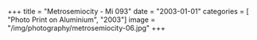 +++
title = "Metrosemiocity - Mi 093"
date = "2003-01-01"
categories = [ "Photo Print on Aluminium", "2003"]
image = "/img/photography/metrosemiocity-06.jpg"
+++

